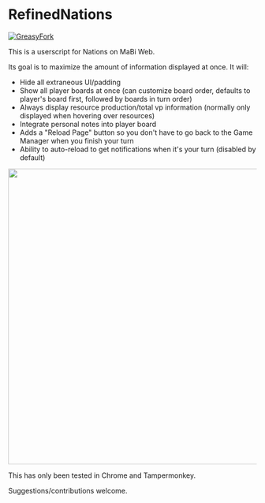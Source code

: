 # RefinedNations

[![GreasyFork](https://img.shields.io/badge/GreasyFork-2.3.2-green)](https://greasyfork.org/en/scripts/403128-refined-nations)

This is a userscript for Nations on MaBi Web.

Its goal is to maximize the amount of information displayed at once.  It will:

* Hide all extraneous UI/padding
* Show all player boards at once (can customize board order, defaults to player's board first, followed by boards in turn order)
* Always display resource production/total vp information (normally only displayed when hovering over resources)
* Integrate personal notes into player board
* Adds a "Reload Page" button so you don't have to go back to the Game Manager when you finish your turn
* Ability to auto-reload to get notifications when it's your turn (disabled by default)

<img src="nations.png" width="600" />

This has only been tested in Chrome and Tampermonkey.

Suggestions/contributions welcome.
